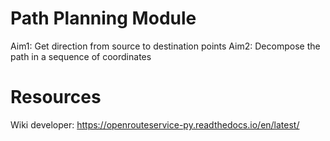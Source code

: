 # Path Planning Module

Aim1: Get direction from source to destination points
Aim2: Decompose the path in a sequence of coordinates 

# Resources

Wiki developer:
https://openrouteservice-py.readthedocs.io/en/latest/
